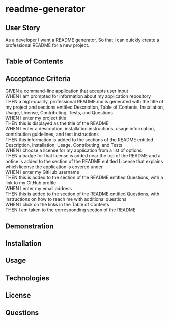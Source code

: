 # readme-generator

## User Story
As a developer I want a README generator.  So that I can quickly create a professional README for a new project.

## Table of Contents


## Acceptance Criteria
GIVEN a command-line application that accepts user input
<br>
WHEN I am prompted for information about my application repository
<br>
THEN a high-quality, professional README.md is generated with the title of my project and sections entitled Description, Table of Contents, Installation, Usage, License, Contributing, Tests, and Questions
<br>
WHEN I enter my project title
<br>
THEN this is displayed as the title of the README
<br>
WHEN I enter a description, installation instructions, usage information, contribution guidelines, and test instructions
<br>
THEN this information is added to the sections of the README entitled Description, Installation, Usage, Contributing, and Tests
<br>
WHEN I choose a license for my application from a list of options
<br>
THEN a badge for that license is added near the top of the README and a notice is added to the section of the README entitled License that explains which license the application is covered under
<br>
WHEN I enter my GitHub username
<br>
THEN this is added to the section of the README entitled Questions, with a link to my GitHub profile
<br>
WHEN I enter my email address
<br>
THEN this is added to the section of the README entitled Questions, with instructions on how to reach me with additional questions
<br>
WHEN I click on the links in the Table of Contents
<br>
THEN I am taken to the corresponding section of the README

## Demonstration

## Installation

## Usage

## Technologies

## License

## Questions

